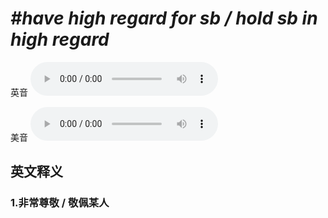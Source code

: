 # ***\#have high regard for sb / hold sb in high regard*** 
英音
<audio src="./media/have high regard for sb  hold sb in high regard1_AAC.aac" controls="controls"></audio>

美音
<audio src="./media/have high regard for sb  hold sb in high regard2_AAC.aac" controls="controls"></audio>



  

英文释义
---
### 1.**非常尊敬 / 敬佩某人**  


